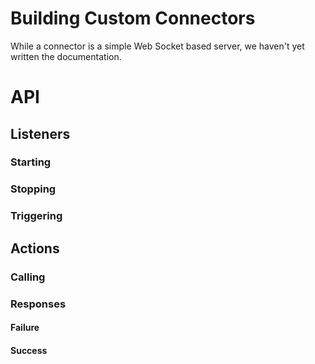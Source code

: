 # Building Custom Connectors

While a connector is a simple Web Socket based server, we haven't yet written the documentation.

# API
## Listeners
### Starting
### Stopping
### Triggering

## Actions
### Calling
### Responses
#### Failure
#### Success
